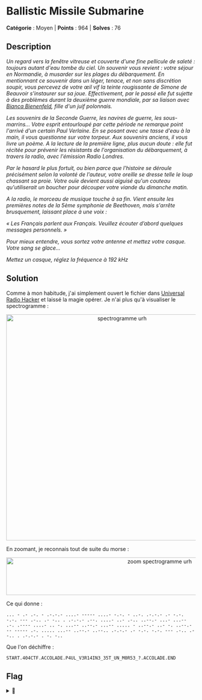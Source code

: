 # Ballistic Missile Submarine

**Catégorie** : Moyen | **Points** : 964 | **Solves** : 76

## Description

*Un regard vers la fenêtre vitreuse et couverte d'une fine pellicule de saleté : toujours autant d'eau tombe du ciel. Un souvenir vous revient : votre séjour en Normandie, à musarder sur les plages du débarquement. En mentionnant ce souvenir dans un léger, tenace, et non sans discrétion soupir, vous percevez de votre œil vif la teinte rougissante de Simone de Beauvoir s'instaurer sur sa joue. Effectivement, par le passé elle fut sujette à des problèmes durant la deuxième guerre mondiale, par sa liaison avec [Bianca Bienenfeld](https://fr.wikipedia.org/wiki/Bianca_Lamblin), fille d'un juif polonnais.*

*Les souvenirs de la Seconde Guerre, les navires de guerre, les sous-marrins... Votre esprit entourloupé par cette période ne remarque point l'arrivé d'un certain Paul Verlaine. En se posant avec une tasse d'eau à la main, il vous questionne sur votre torpeur. Aux souvenirs anciens, il vous livre un poème. A la lecture de la première ligne, plus aucun doute : elle fut récitée pour prévenir les résistants de l'organisation du débarquement, à travers la radio, avec l'émission Radio Londres.*

*Par le hasard le plus fortuit, ou bien parce que l'histoire se déroule précisément selon la volonté de l'auteur, votre oreille se dresse telle le loup chassant sa proie. Votre ouïe devient aussi aiguisé qu'un couteau qu'utiliserait un boucher pour découper votre viande du dimanche matin.*

*A la radio, le morceau de musique touche à sa fin. Vient ensuite les premières notes de la 5ème symphonie de Beethoven, mais s'arrête brusquement, laissant place à une voix :*

*« Les Français parlent aux Français. Veuillez écouter d’abord quelques messages personnels. »*

*Pour mieux entendre, vous sortez votre antenne et mettez votre casque. Votre sang se glace...*

*Mettez un casque, réglez la fréquence à 192 kHz*


## Solution

Comme à mon habitude, j'ai simplement ouvert le fichier dans [Universal Radio Hacker](https://github.com/jopohl/urh) et laissé la magie opérer. Je n'ai plus qu'à visualiser le spectrogramme :

<p align="center">
  <img src="spectrogramme.png" alt="spectrogramme urh" width="600">
</p>

En zoomant, je reconnais tout de suite du morse :

<p align="center">
  <img src="zom.png" alt="zoom spectrogramme urh" width="800" height="100">
</p>

Ce qui donne :

```
... - .- .-. - .-.-.- ....- ----- ....- -.-. - ..-. .-.-.- .- -.-. -.-. --- .-.. .- -.. . .-.-.- .--. ....- ..- .-.. ..--.- ...- ...-- .-. .---- ....- .. -. ...-- ..--.- ...-- ..... - ..--.- ..- -. ..--.- -- ----- .-. ..... ...-- ..--.- ..--.. .-.-.- .- -.-. -.-. --- .-.. .- -.. . .-.-.- . -. -.. 
```	

Que l'on déchiffre :

```
START.404CTF.ACCOLADE.P4UL_V3R14IN3_35T_UN_M0R53_?.ACCOLADE.END
```

## Flag

<details>
<summary>🚩</summary>

```
404CTF{P4UL_V3R14IN3_35T_UN_M0R53_?}
```